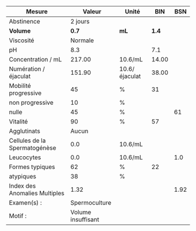 |            Mesure           |      Valeur      |    Unité    |  BIN  | BSN|
|-----------------------------|------------------|-------------|-------|----|
|          Abstinence         |      2 jours     |             |       |    |
|          **Volume**         |      **0.7**     |    **mL**   |**1.4**|    |
|          Viscosité          |      Normale     |             |       |    |
|              pH             |        8.3       |             |  7.1  |    |
|      Concentration / mL     |      217.00      |   10.6/mL   | 14.00 |    |
|    Numération / éjaculat    |      151.90      |10.6/éjaculat| 38.00 |    |
|     Mobilité progressive    |        45        |      %      |   31  |    |
|       non progressive       |        10        |      %      |       |    |
|            nulle            |        45        |      %      |       | 61 |
|           Vitalité          |        90        |      %      |   57  |    |
|         Agglutinats         |       Aucun      |             |       |    |
|Cellules de la Spermatogénèse|        0.0       |   10.6/mL   |       |    |
|          Leucocytes         |        0.0       |   10.6/mL   |       | 1.0|
|       Formes typiques       |        62        |      %      |   22  |    |
|          atypiques          |        38        |      %      |       |    |
|Index des Anomalies Multiples|       1.32       |             |       |1.92|
|         Examen(s) :         |   Spermoculture  |             |       |    |
|           Motif :           |Volume insuffisant|             |       |    |